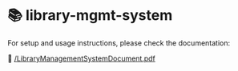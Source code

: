 # 📚 library-mgmt-system

For setup and usage instructions, please check the documentation:  

📄 [/LibraryManagementSystemDocument.pdf](/LibraryManagementSystemDocument.pdf)
